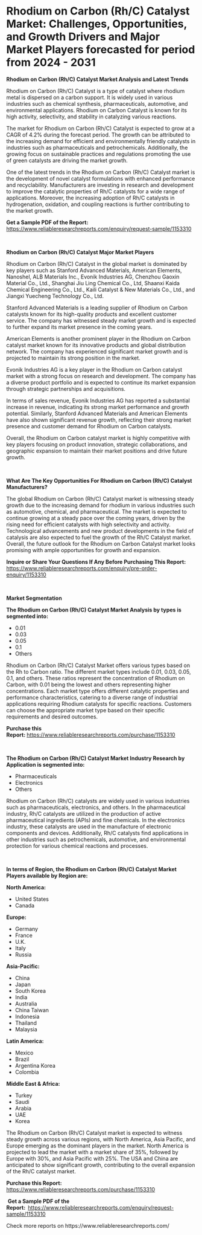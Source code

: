 <p><h1>Rhodium on Carbon (Rh/C) Catalyst Market: Challenges, Opportunities, and Growth Drivers and Major Market Players forecasted for period from 2024 - 2031</h1></p><p><strong>Rhodium on Carbon (Rh/C) Catalyst Market Analysis and Latest Trends</strong></p>
<p><p>Rhodium on Carbon (Rh/C) Catalyst is a type of catalyst where rhodium metal is dispersed on a carbon support. It is widely used in various industries such as chemical synthesis, pharmaceuticals, automotive, and environmental applications. Rhodium on Carbon Catalyst is known for its high activity, selectivity, and stability in catalyzing various reactions.</p><p>The market for Rhodium on Carbon (Rh/C) Catalyst is expected to grow at a CAGR of 4.2% during the forecast period. The growth can be attributed to the increasing demand for efficient and environmentally friendly catalysts in industries such as pharmaceuticals and petrochemicals. Additionally, the growing focus on sustainable practices and regulations promoting the use of green catalysts are driving the market growth.</p><p>One of the latest trends in the Rhodium on Carbon (Rh/C) Catalyst market is the development of novel catalyst formulations with enhanced performance and recyclability. Manufacturers are investing in research and development to improve the catalytic properties of Rh/C catalysts for a wide range of applications. Moreover, the increasing adoption of Rh/C catalysts in hydrogenation, oxidation, and coupling reactions is further contributing to the market growth.</p></p>
<p><strong>Get a Sample PDF of the Report:&nbsp;</strong> <a href="https://www.reliableresearchreports.com/enquiry/request-sample/1153310">https://www.reliableresearchreports.com/enquiry/request-sample/1153310</a></p>
<p>&nbsp;</p>
<p><strong>Rhodium on Carbon (Rh/C) Catalyst Major Market Players</strong></p>
<p><p>Rhodium on Carbon (Rh/C) Catalyst in the global market is dominated by key players such as Stanford Advanced Materials, American Elements, Nanoshel, ALB Materials Inc., Evonik Industries AG, Chenzhou Gaoxin Material Co., Ltd., Shanghai Jiu Ling Chemical Co., Ltd, Shaanxi Kaida Chemical Engineering Co., Ltd., Kaili Catalyst & New Materials Co., Ltd., and Jiangxi Yuecheng Technology Co., Ltd.</p><p>Stanford Advanced Materials is a leading supplier of Rhodium on Carbon catalysts known for its high-quality products and excellent customer service. The company has witnessed steady market growth and is expected to further expand its market presence in the coming years.</p><p>American Elements is another prominent player in the Rhodium on Carbon catalyst market known for its innovative products and global distribution network. The company has experienced significant market growth and is projected to maintain its strong position in the market.</p><p>Evonik Industries AG is a key player in the Rhodium on Carbon catalyst market with a strong focus on research and development. The company has a diverse product portfolio and is expected to continue its market expansion through strategic partnerships and acquisitions.</p><p>In terms of sales revenue, Evonik Industries AG has reported a substantial increase in revenue, indicating its strong market performance and growth potential. Similarly, Stanford Advanced Materials and American Elements have also shown significant revenue growth, reflecting their strong market presence and customer demand for Rhodium on Carbon catalysts.</p><p>Overall, the Rhodium on Carbon catalyst market is highly competitive with key players focusing on product innovation, strategic collaborations, and geographic expansion to maintain their market positions and drive future growth.</p></p>
<p>&nbsp;</p>
<p><strong>What Are The Key Opportunities For Rhodium on Carbon (Rh/C) Catalyst Manufacturers?</strong></p>
<p><p>The global Rhodium on Carbon (Rh/C) Catalyst market is witnessing steady growth due to the increasing demand for rhodium in various industries such as automotive, chemical, and pharmaceutical. The market is expected to continue growing at a steady pace over the coming years, driven by the rising need for efficient catalysts with high selectivity and activity. Technological advancements and new product developments in the field of catalysis are also expected to fuel the growth of the Rh/C Catalyst market. Overall, the future outlook for the Rhodium on Carbon Catalyst market looks promising with ample opportunities for growth and expansion.</p></p>
<p><strong>Inquire or Share Your Questions If Any Before Purchasing This Report:</strong> <a href="https://www.reliableresearchreports.com/enquiry/pre-order-enquiry/1153310">https://www.reliableresearchreports.com/enquiry/pre-order-enquiry/1153310</a></p>
<p>&nbsp;</p>
<p><strong>Market Segmentation</strong></p>
<p><strong>The Rhodium on Carbon (Rh/C) Catalyst Market Analysis by types is segmented into:</strong></p>
<p><ul><li>0.01</li><li>0.03</li><li>0.05</li><li>0.1</li><li>Others</li></ul></p>
<p><p>Rhodium on Carbon (Rh/C) Catalyst Market offers various types based on the Rh to Carbon ratio. The different market types include 0.01, 0.03, 0.05, 0.1, and others. These ratios represent the concentration of Rhodium on Carbon, with 0.01 being the lowest and others representing higher concentrations. Each market type offers different catalytic properties and performance characteristics, catering to a diverse range of industrial applications requiring Rhodium catalysts for specific reactions. Customers can choose the appropriate market type based on their specific requirements and desired outcomes.</p></p>
<p><strong>Purchase this Report:&nbsp;</strong><a href="https://www.reliableresearchreports.com/purchase/1153310">https://www.reliableresearchreports.com/purchase/1153310</a></p>
<p>&nbsp;</p>
<p><strong>The Rhodium on Carbon (Rh/C) Catalyst Market Industry Research by Application is segmented into:</strong></p>
<p><ul><li>Pharmaceuticals</li><li>Electronics</li><li>Others</li></ul></p>
<p><p>Rhodium on Carbon (Rh/C) catalysts are widely used in various industries such as pharmaceuticals, electronics, and others. In the pharmaceutical industry, Rh/C catalysts are utilized in the production of active pharmaceutical ingredients (APIs) and fine chemicals. In the electronics industry, these catalysts are used in the manufacture of electronic components and devices. Additionally, Rh/C catalysts find applications in other industries such as petrochemicals, automotive, and environmental protection for various chemical reactions and processes.</p></p>
<p>&nbsp;</p>
<p><strong>In terms of Region, the Rhodium on Carbon (Rh/C) Catalyst Market Players available by Region are:</strong></p>
<p>
    <p> <strong> North America: </strong>
        <ul>
            <li>United States</li>
            <li>Canada</li>
        </ul>
        </p> 
    <p> <strong> Europe: </strong>
        <ul>
            <li>Germany</li>
            <li>France</li>
            <li>U.K.</li>
            <li>Italy</li>
            <li>Russia</li>
        </ul>
        </p> 
    <p> <strong> Asia-Pacific: </strong>
        <ul>
            <li>China</li>
            <li>Japan</li>
            <li>South Korea</li>
            <li>India</li>
            <li>Australia</li>
            <li>China Taiwan</li>
            <li>Indonesia</li>
            <li>Thailand</li>
            <li>Malaysia</li>
        </ul>
        </p> 
    <p> <strong> Latin America: </strong>
        <ul>
            <li>Mexico</li>
            <li>Brazil</li>
            <li>Argentina Korea</li>
            <li>Colombia</li>
        </ul>
        </p> 
    <p> <strong> Middle East & Africa: </strong>
        <ul>
            <li>Turkey</li>
            <li>Saudi</li>
            <li>Arabia</li>
            <li>UAE</li>
            <li>Korea</li>
        </ul>
    </p>
    </p>
<p><p>The Rhodium on Carbon (Rh/C) Catalyst market is expected to witness steady growth across various regions, with North America, Asia Pacific, and Europe emerging as the dominant players in the market. North America is projected to lead the market with a market share of 35%, followed by Europe with 30%, and Asia Pacific with 25%. The USA and China are anticipated to show significant growth, contributing to the overall expansion of the Rh/C catalyst market.</p></p>
<p><strong>Purchase this Report: </strong><a href="https://www.reliableresearchreports.com/purchase/1153310">https://www.reliableresearchreports.com/purchase/1153310</a></p>
<p>&nbsp;<strong>Get a Sample PDF of the Report:&nbsp;&nbsp;</strong><a href="https://www.reliableresearchreports.com/enquiry/request-sample/1153310">https://www.reliableresearchreports.com/enquiry/request-sample/1153310</a></p>
<p><strong></strong></p>
<p>Check more reports on https://www.reliableresearchreports.com/</p>